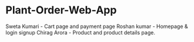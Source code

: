 # Plant-Order-Web-App

Sweta Kumari - Cart page and  payment page
Roshan kumar - Homepage & login signup
Chirag Arora - Product and product details page.


